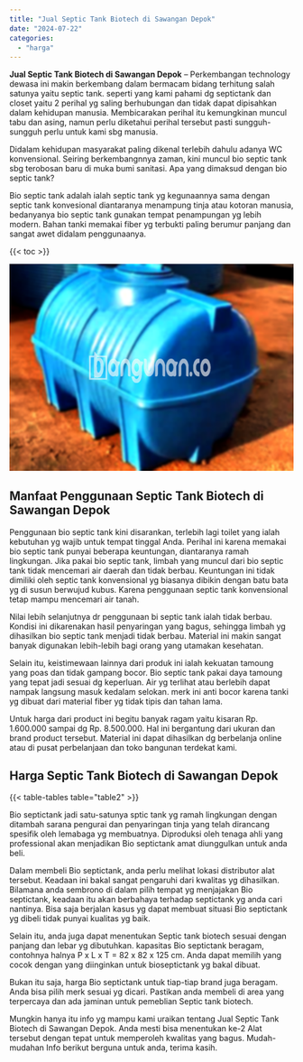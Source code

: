 ```yaml
---
title: "Jual Septic Tank Biotech di Sawangan Depok"
date: "2024-07-22"
categories: 
  - "harga"
---
```


**Jual Septic Tank Biotech di Sawangan Depok** – Perkembangan technology dewasa ini makin berkembang dalam bermacam bidang terhitung salah satunya yaitu septic tank. seperti yang kami pahami dg septictank dan closet yaitu 2 perihal yg saling berhubungan dan tidak dapat dipisahkan dalam kehidupan manusia. Membicarakan perihal itu kemungkinan muncul tabu dan asing, namun perlu diketahui perihal tersebut pasti sungguh-sungguh perlu untuk kami sbg manusia.

Didalam kehidupan masyarakat paling dikenal terlebih dahulu adanya WC konvensional. Seiring berkembangnnya zaman, kini muncul bio septic tank sbg terobosan baru di muka bumi sanitasi. Apa yang dimaksud dengan bio septic tank?

Bio septic tank adalah ialah septic tank yg kegunaannya sama dengan septic tank konvesional diantaranya menampung tinja atau kotoran manusia, bedanyanya bio septic tank gunakan tempat penampungan yg lebih modern. Bahan tanki memakai fiber yg terbukti paling berumur panjang dan sangat awet didalam penggunaanya.

{{< toc >}}

![Jual Septic Tank Biotech di Sawangan Depok](/images/jual-bio-septictank-15.png)

## Manfaat Penggunaan Septic Tank Biotech di Sawangan Depok

Penggunaan bio septic tank kini disarankan, terlebih lagi toilet yang ialah kebutuhan yg wajib untuk tempat tinggal Anda. Perihal ini karena memakai bio septic tank punyai beberapa keuntungan, diantaranya ramah lingkungan. Jika pakai bio septic tank, limbah yang muncul dari bio septic tank tidak mencemari air daerah dan tidak berbau. Keuntungan ini tidak dimiliki oleh septic tank konvensional yg biasanya dibikin dengan batu bata yg di susun berwujud kubus. Karena penggunaan septic tank konvensional tetap mampu mencemari air tanah.

Nilai lebih selanjutnya dr penggunaan bi septic tank ialah tidak berbau. Kondisi ini dikarenakan hasil penyaringan yang bagus, sehingga limbah yg dihasilkan bio septic tank menjadi tidak berbau. Material ini makin sangat banyak digunakan lebih-lebih bagi orang yang utamakan kesehatan.

Selain itu, keistimewaan lainnya dari produk ini ialah kekuatan tamoung yang poas dan tidak gampang bocor. Bio septic tank pakai daya tamoung yang tepat jadi sesuai dg keperluan. Air yg terlihat atau berlebih dapat nampak langsung masuk kedalam selokan. merk ini anti bocor karena tanki yg dibuat dari material fiber yg tidak tipis dan tahan lama.

Untuk harga dari product ini begitu banyak ragam yaitu kisaran Rp. 1.600.000 sampai dg Rp. 8.500.000. Hal ini bergantung dari ukuran dan brand product tersebut. Material ini dapat dihasilkan dg berbelanja online atau di pusat perbelanjaan dan toko bangunan terdekat kami.

## Harga Septic Tank Biotech di Sawangan Depok

{{< table-tables table="table2" >}}

Bio septictank jadi satu-satunya sptic tank yg ramah lingkungan dengan ditambah sarana pengurai dan penyaringan tinja yang telah dirancang spesifik oleh lemabaga yg membuatnya. Diproduksi oleh tenaga ahli yang professional akan menjadikan Bio septictank amat diunggulkan untuk anda beli.

Dalam membeli Bio septictank, anda perlu melihat lokasi distributor alat tersebut. Keadaan ini bakal sangat pengaruhi dari kwalitas yg dihasilkan. Bilamana anda sembrono di dalam pilih tempat yg menjajakan Bio septictank, keadaan itu akan berbahaya terhadap septictank yg anda cari nantinya. Bisa saja berjalan kasus yg dapat membuat situasi Bio septictank yg dibeli tidak punyai kualitas yg baik.

Selain itu, anda juga dapat menentukan Septic tank biotech sesuai dengan panjang dan lebar yg dibutuhkan. kapasitas Bio septictank beragam, contohnya halnya P x L x T = 82 x 82 x 125 cm. Anda dapat memilih yang cocok dengan yang diinginkan untuk bioseptictank yg bakal dibuat.

Bukan itu saja, harga Bio septictank untuk tiap-tiap brand juga beragam. Anda bisa pilih merk sesuai yg dicari. Pastikan anda membeli di area yang terpercaya dan ada jaminan untuk pemeblian Septic tank biotech.

Mungkin hanya itu info yg mampu kami uraikan tentang Jual Septic Tank Biotech di Sawangan Depok. Anda mesti bisa menentukan ke-2 Alat tersebut dengan tepat untuk memperoleh kwalitas yang bagus. Mudah-mudahan Info berikut berguna untuk anda, terima kasih.
